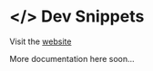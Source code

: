 # </> Dev Snippets

Visit the [website](https://dev-snippets.netlify.app/)

More documentation here soon...
